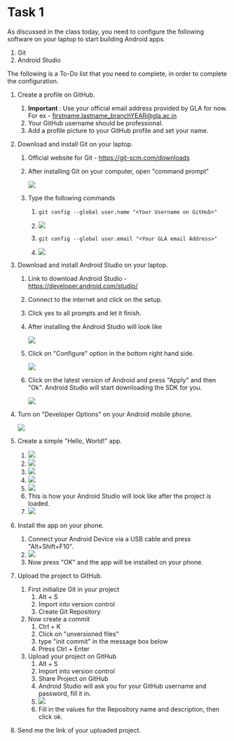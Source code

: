 # Task 1

As discussed in the class today, you need to configure the following software on your laptop to start building Android apps.

1. Git
2. Android Studio

The following is a To-Do list that you need to complete, in order to complete the configuration.

1. Create a profile on GitHub.

   1. **Important** : Use your official email address provided by GLA for now. For ex - firstname.lastname_branchYEAR@gla.ac.in
   2. Your GitHub username should be professional.
   3. Add a profile picture to your GitHub profile and set your name.

2. Download and install Git on your laptop.

   1. Official website for Git - https://git-scm.com/downloads

   2. After installing Git on your computer, open "command prompt"

      ![](../images/ss1.png)

   3. Type the following commands

      1. ```
         git config --global user.name "<Your Username on GitHub>"
         ```

      2. ![](../images/ss2.png)

      3. ```
         git config --global user.email "<Your GLA email Address>"
         ```

      4. ![](../images/ss3.png)

3. Download and install Android Studio on your laptop.

   1. Link to download Android Studio - https://developer.android.com/studio/

   2. Connect to the internet and click on the setup.

   3. Click yes to all prompts and let it finish.

   4. After installing the Android Studio will look like

      ![](../images/ss4.png)

   5. Click on "Configure" option in the bottom right hand side.

      ![](../images/ss5.png)

   6. Click on the latest version of Android and press "Apply" and then "Ok". Android Studio will start downloading the SDK for you.

      ![](../images/ss6.png)

4. Turn on "Developer Options" on your Android mobile phone.

   ![](../images/ss7.png)

5. Create a simple "Hello, World!" app.

   1. ![](../images/ss8.png)
   2. ![](../images/ss9.png)
   3. ![](../images/ss10.png)
   4. ![](../images/ss11.png)
   5. ![](../images/ss12.png)
   6. This is how your Android Studio will look like after the project is loaded.
   7. ![](../images/ss13.png)

6. Install the app on your phone.

   1. Connect your Android Device via a USB cable and press "Alt+Shift+F10".
   2. ![](../images/ss14.png)
   3. Now press "OK" and the app will be installed on your phone.

7. Upload the project to GitHub.

   1. First initialize Git in your project
      1. Alt + S
      2. Import into version control
      3. Create Git Repository
   2. Now create a commit
      1. Ctrl + K
      2. Click on "unversioned files"
      3. type "init commit" in the message box below
      4. Press Ctrl + Enter
   3. Upload your project on GitHub
      1. Alt + S
      2. Import into version control
      3. Share Project on GitHub
      4. Android Studio will ask you for your GitHub username and password, fill it in.
      5. ![](../images/ss15.png)
      6. Fill in the values for the Repository name and description, then click ok.

8. Send me the link of your uploaded project.